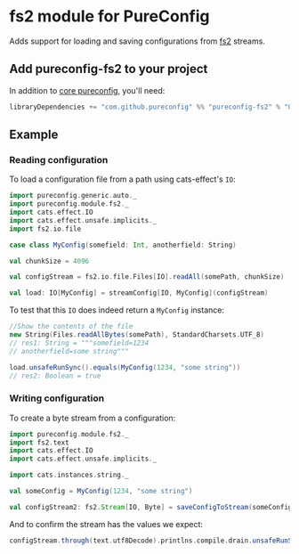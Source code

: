 # fs2 module for PureConfig

Adds support for loading and saving configurations from [fs2](https://github.com/functional-streams-for-scala/fs2) streams.

## Add pureconfig-fs2 to your project

In addition to [core pureconfig](https://github.com/pureconfig/pureconfig), you'll need:

```scala
libraryDependencies += "com.github.pureconfig" %% "pureconfig-fs2" % "0.17.4"
```

## Example
### Reading configuration

To load a configuration file from a path using cats-effect's `IO`:


```scala
import pureconfig.generic.auto._
import pureconfig.module.fs2._
import cats.effect.IO
import cats.effect.unsafe.implicits._
import fs2.io.file

case class MyConfig(somefield: Int, anotherfield: String)

val chunkSize = 4096

val configStream = fs2.io.file.Files[IO].readAll(somePath, chunkSize)

val load: IO[MyConfig] = streamConfig[IO, MyConfig](configStream)
```

To test that this `IO` does indeed return a `MyConfig` instance:
```scala
//Show the contents of the file
new String(Files.readAllBytes(somePath), StandardCharsets.UTF_8)
// res1: String = """somefield=1234
// anotherfield=some string"""

load.unsafeRunSync().equals(MyConfig(1234, "some string"))
// res2: Boolean = true
```

### Writing configuration

To create a byte stream from a configuration:

```scala
import pureconfig.module.fs2._
import fs2.text
import cats.effect.IO
import cats.effect.unsafe.implicits._

import cats.instances.string._

val someConfig = MyConfig(1234, "some string")

val configStream2: fs2.Stream[IO, Byte] = saveConfigToStream(someConfig)
```

And to confirm the stream has the values we expect:

```scala
configStream.through(text.utf8Decode).printlns.compile.drain.unsafeRunSync()
```
